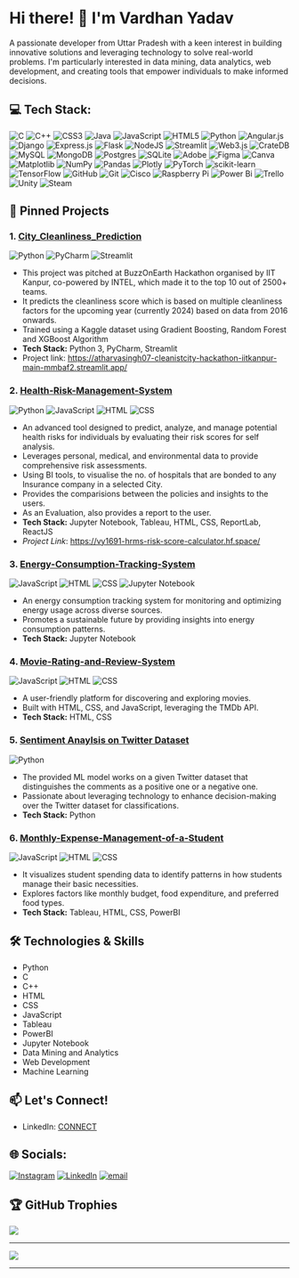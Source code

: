 # Hi there! 👋 I'm Vardhan Yadav

A passionate developer from Uttar Pradesh with a keen interest in building innovative solutions and leveraging technology to solve real-world problems. I'm particularly interested in data mining, data analytics, web development, and creating tools that empower individuals to make informed decisions.

## 💻 Tech Stack:
![C](https://img.shields.io/badge/c-%2300599C.svg?style=flat-square&logo=c&logoColor=white) ![C++](https://img.shields.io/badge/c++-%2300599C.svg?style=flat-square&logo=c%2B%2B&logoColor=white) ![CSS3](https://img.shields.io/badge/css3-%231572B6.svg?style=flat-square&logo=css3&logoColor=white) ![Java](https://img.shields.io/badge/java-%23ED8B00.svg?style=flat-square&logo=openjdk&logoColor=white) ![JavaScript](https://img.shields.io/badge/javascript-%23323330.svg?style=flat-square&logo=javascript&logoColor=%23F7DF1E) ![HTML5](https://img.shields.io/badge/html5-%23E34F26.svg?style=flat-square&logo=html5&logoColor=white) ![Python](https://img.shields.io/badge/python-3670A0?style=flat-square&logo=python&logoColor=ffdd54) ![Angular.js](https://img.shields.io/badge/angular.js-%23E23237.svg?style=flat-square&logo=angularjs&logoColor=white) ![Django](https://img.shields.io/badge/django-%23092E20.svg?style=flat-square&logo=django&logoColor=white) ![Express.js](https://img.shields.io/badge/express.js-%23404d59.svg?style=flat-square&logo=express&logoColor=%2361DAFB) ![Flask](https://img.shields.io/badge/flask-%23000.svg?style=flat-square&logo=flask&logoColor=white) ![NodeJS](https://img.shields.io/badge/node.js-6DA55F?style=flat-square&logo=node.js&logoColor=white) ![Streamlit](https://img.shields.io/badge/Streamlit-%23FE4B4B.svg?style=flat-square&logo=streamlit&logoColor=white) ![Web3.js](https://img.shields.io/badge/web3.js-F16822?style=flat-square&logo=web3.js&logoColor=white) ![CrateDB](https://img.shields.io/badge/CrateDB-009DC7?style=flat-square&logo=CrateDB&logoColor=white) ![MySQL](https://img.shields.io/badge/mysql-4479A1.svg?style=flat-square&logo=mysql&logoColor=white) ![MongoDB](https://img.shields.io/badge/MongoDB-%234ea94b.svg?style=flat-square&logo=mongodb&logoColor=white) ![Postgres](https://img.shields.io/badge/postgres-%23316192.svg?style=flat-square&logo=postgresql&logoColor=white) ![SQLite](https://img.shields.io/badge/sqlite-%2307405e.svg?style=flat-square&logo=sqlite&logoColor=white) ![Adobe](https://img.shields.io/badge/adobe-%23FF0000.svg?style=flat-square&logo=adobe&logoColor=white) ![Figma](https://img.shields.io/badge/figma-%23F24E1E.svg?style=flat-square&logo=figma&logoColor=white) ![Canva](https://img.shields.io/badge/Canva-%2300C4CC.svg?style=flat-square&logo=Canva&logoColor=white) ![Matplotlib](https://img.shields.io/badge/Matplotlib-%23ffffff.svg?style=flat-square&logo=Matplotlib&logoColor=black) ![NumPy](https://img.shields.io/badge/numpy-%23013243.svg?style=flat-square&logo=numpy&logoColor=white) ![Pandas](https://img.shields.io/badge/pandas-%23150458.svg?style=flat-square&logo=pandas&logoColor=white) ![Plotly](https://img.shields.io/badge/Plotly-%233F4F75.svg?style=flat-square&logo=plotly&logoColor=white) ![PyTorch](https://img.shields.io/badge/PyTorch-%23EE4C2C.svg?style=flat-square&logo=PyTorch&logoColor=white) ![scikit-learn](https://img.shields.io/badge/scikit--learn-%23F7931E.svg?style=flat-square&logo=scikit-learn&logoColor=white) ![TensorFlow](https://img.shields.io/badge/TensorFlow-%23FF6F00.svg?style=flat-square&logo=TensorFlow&logoColor=white) ![GitHub](https://img.shields.io/badge/github-%23121011.svg?style=flat-square&logo=github&logoColor=white) ![Git](https://img.shields.io/badge/git-%23F05033.svg?style=flat-square&logo=git&logoColor=white) ![Cisco](https://img.shields.io/badge/cisco-%23049fd9.svg?style=flat-square&logo=cisco&logoColor=black) ![Raspberry Pi](https://img.shields.io/badge/-Raspberry_Pi-C51A4A?style=flat-square&logo=Raspberry-Pi) ![Power Bi](https://img.shields.io/badge/power_bi-F2C811?style=flat-square&logo=powerbi&logoColor=black) ![Trello](https://img.shields.io/badge/Trello-%23026AA7.svg?style=flat-square&logo=Trello&logoColor=white) ![Unity](https://img.shields.io/badge/unity-%23000000.svg?style=flat-square&logo=unity&logoColor=white) ![Steam](https://img.shields.io/badge/steam-%23000000.svg?style=flat-square&logo=steam&logoColor=white)


## 📌 Pinned Projects

### 1. [City_Cleanliness_Prediction](https://github.com/VardhanYadav/City_Cleanliness_Prediction)

![Python](https://img.shields.io/badge/Python-68.6%25-blue?style=flat&logo=python)
![PyCharm](https://img.shields.io/badge/PyCharm-25.1%25-21D789?style=flat&logo=pycharm)
![Streamlit](https://img.shields.io/badge/Streamlit-6.3%25-FF4B4B?style=flat&logo=streamlit)

*   This project was pitched at BuzzOnEarth Hackathon organised by IIT Kanpur, co-powered by INTEL, which made it to the top 10 out of 2500+ teams.
*   It predicts the cleanliness score which is based on multiple cleanliness factors for the upcoming year (currently 2024) based on data from 2016 onwards.
*   Trained using a Kaggle dataset using Gradient Boosting, Random Forest and XGBoost Algorithm
*   **Tech Stack:** Python 3, PyCharm, Streamlit
*   Project link: https://atharvasingh07-cleanistcity-hackathon-iitkanpur-main-mmbaf2.streamlit.app/

### 2. [Health-Risk-Management-System](https://github.com/VardhanYadav/Health-Risk-Management-System)

![Python](https://img.shields.io/badge/Python-23.4%25-blue?style=flat&logo=python)
![JavaScript](https://img.shields.io/badge/JavaScript-20.0%25-yellow?style=flat&logo=javascript)
![HTML](https://img.shields.io/badge/HTML-28.2%25-orange?style=flat&logo=html5)
![CSS](https://img.shields.io/badge/CSS-28.4%25-blueviolet?style=flat&logo=css3)

*   An advanced tool designed to predict, analyze, and manage potential health risks for individuals by evaluating their risk scores for self analysis.
*   Leverages personal, medical, and environmental data to provide comprehensive risk assessments.
*   Using BI tools, to visualise the no. of hospitals that are bonded to any Insurance company in a selected City.
*   Provides the comparisions between the policies and insights to the users.
*   As an Evaluation, also provides a report to the user.
*   **Tech Stack:** Jupyter Notebook, Tableau, HTML, CSS, ReportLab, ReactJS
*   *Project Link*: https://vy1691-hrms-risk-score-calculator.hf.space/


### 3. [Energy-Consumption-Tracking-System](https://github.com/VardhanYadav/Energy-Consumption-Tracking-System)

![JavaScript](https://img.shields.io/badge/JavaScript-39.3%25-yellow?style=flat&logo=javascript)
![HTML](https://img.shields.io/badge/HTML-26.6%25-orange?style=flat&logo=html5)
![CSS](https://img.shields.io/badge/CSS-24.9%25-blueviolet?style=flat&logo=css3)
![Jupyter Notebook](https://img.shields.io/badge/Jupyter-39.3%25-F37626?style=flat&logo=jupyter)

*   An energy consumption tracking system for monitoring and optimizing energy usage across diverse sources.
*   Promotes a sustainable future by providing insights into energy consumption patterns.
*   **Tech Stack:** Jupyter Notebook

### 4. [Movie-Rating-and-Review-System](https://github.com/VardhanYadav/Movie-Rating-and-Review-System)

![JavaScript](https://img.shields.io/badge/JavaScript-41.6%25-yellow?style=flat&logo=javascript)
![HTML](https://img.shields.io/badge/HTML-13.6%25-orange?style=flat&logo=html5)
![CSS](https://img.shields.io/badge/CSS-44.8%25-blueviolet?style=flat&logo=css3)

*   A user-friendly platform for discovering and exploring movies.
*   Built with HTML, CSS, and JavaScript, leveraging the TMDb API.
*   **Tech Stack:** HTML, CSS

### 5. [Sentiment Anaylsis on Twitter Dataset](https://github.com/VardhanYadav/Sentiment-Analysis-on-Twitter-Dataset)

![Python](https://img.shields.io/badge/Python-100.0%25-blue?style=flat&logo=python)

*   The provided ML model works on a given Twitter dataset that distinguishes the comments as a positive one or a negative one.
*   Passionate about leveraging technology to enhance decision-making over the Twitter dataset for classifications.
*   **Tech Stack:** Python

### 6. [Monthly-Expense-Management-of-a-Student](https://github.com/VardhanYadav/Monthly-Expense-Management-of-a-Student)

![JavaScript](https://img.shields.io/badge/JavaScript-40.6%25-yellow?style=flat&logo=javascript)
![HTML](https://img.shields.io/badge/HTML-24.4%25-orange?style=flat&logo=html5)
![CSS](https://img.shields.io/badge/CSS-35.0%25-blueviolet?style=flat&logo=css3)

*   It visualizes student spending data to identify patterns in how students manage their basic necessities.
*   Explores factors like monthly budget, food expenditure, and preferred food types.
*   **Tech Stack:** Tableau, HTML, CSS, PowerBI

## 🛠️ Technologies & Skills

*   Python
*   C
*   C++
*   HTML
*   CSS
*   JavaScript
*   Tableau
*   PowerBI
*   Jupyter Notebook
*   Data Mining and Analytics
*   Web Development
*   Machine Learning


## 📫 Let's Connect!

*   LinkedIn: [CONNECT](https://www.linkedin.com/in/vardhan-yadav-58498324a)


## 🌐 Socials:
[![Instagram](https://img.shields.io/badge/Instagram-%23E4405F.svg?logo=Instagram&logoColor=white)](https://instagram.com/https://www.instagram.com/vardy_017/) [![LinkedIn](https://img.shields.io/badge/LinkedIn-%230077B5.svg?logo=linkedin&logoColor=white)](https://linkedin.com/in/https://www.linkedin.com/in/vardhan-yadav-58498324a/) [![email](https://img.shields.io/badge/Email-D14836?logo=gmail&logoColor=white)](mailto:vardhan1535@gmail.com) 


## 🏆 GitHub Trophies
![](https://github-profile-trophy.vercel.app/?username=VardhanYadav&theme=radical&no-frame=false&no-bg=true&margin-w=4)

---
[![](https://visitcount.itsvg.in/api?id=VardhanYadav&icon=0&color=0)](https://visitcount.itsvg.in)

<!-- Proudly created with GPRM ( https://gprm.itsvg.in ) -->
---
